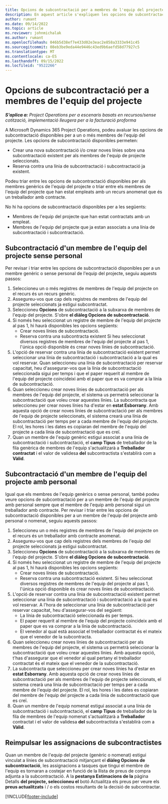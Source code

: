 ```yaml
---
title: Opcions de subcontractació per a membres de l'equip del projecte
description: En aquest article s'expliquen les opcions de subcontractació per als membres de l'equip del projecte a Microsoft Dynamics 365 Project Operations.
author: rumant
ms.date: 09/14/2022
ms.topic: article
ms.reviewer: johnmichalak
ms.author: rumant
ms.openlocfilehash: 046b5d38ef7e433d02e3eac2e858a3333e941c45
ms.sourcegitcommit: 08eb3be9eda44e9446c43ed9b6aefd58d77927c5
ms.translationtype: MT
ms.contentlocale: ca-ES
ms.lasthandoff: 09/15/2022
ms.locfileid: "9522266"
---
```

# <a name="subcontracting-options-for-project-team-members"></a>Opcions de subcontractació per a membres de l'equip del projecte

_**S'aplica a:** Project Operations per a escenaris basats en recursos/sense cotització, implementació lleugera per a la facturació proforma_

A Microsoft Dynamics 365 Project Operations, podeu avaluar les opcions de subcontractació disponibles per a un o més membres de l'equip del projecte. Les opcions de subcontractació disponibles permeten:

- Crear una nova subcontractació i/o crear noves línies sobre una subcontractació existent per als membres de l'equip de projecte seleccionats. 
- Reserva contra una línia de subcontractació i subcontractació ja existent. 

Podeu triar entre les opcions de subcontractació disponibles per als membres genèrics de l'equip del projecte o triar entre els membres de l'equip del projecte que han estat empleats amb un recurs anomenat que és un treballador amb contracte. 

No hi ha opcions de subcontractació disponibles per a les següents:

- Membres de l'equip del projecte que han estat contractats amb un empleat. 
- Membres de l'equip del projecte que ja estan associats a una línia de subcontractació i subcontractació. 

## <a name="subcontracting-an-unstaffed-project-team-member"></a>Subcontractació d'un membre de l'equip del projecte sense personal

Per revisar i triar entre les opcions de subcontractació disponibles per a un membre genèric o sense personal de l'equip del projecte, seguiu aquests passos:

1. Seleccioneu un o més registres de membres de l'equip del projecte on el recurs és un recurs genèric.
2. Assegureu-vos que cap dels registres de membres de l'equip del projecte seleccionats ja estigui subcontractat. 
3. Seleccioneu **Opcions** de subcontractació a la subxarxa de membres de l'equip del projecte. S'obre **el diàleg Opcions de subcontractació**. 
4. Si només heu seleccionat un registre de membre de l'equip del projecte al pas 1, hi haurà disponibles les opcions següents:
    - Crear noves línies de subcontractació. 
    - Reserva contra una subcontracta existent Si heu seleccionat diversos registres de membres de l'equip del projecte al pas 1, l'única opció disponible és crear noves línies de subcontractació.
5. L'opció de reservar contra una línia de subcontractació existent permet seleccionar una línia de subcontractació i subcontractació a la qual es vol reservar. Quan seleccioneu una línia de subcontractació per reservar capacitat, heu d'assegurar-vos que la línia de subcontractació seleccionada sigui per temps i que el paper requerit al membre de l'equip del projecte coincideixi amb el paper que es va comprar a la línia de subcontractació.
6. Quan seleccioneu crear noves línies de subcontractació per als membres de l'equip del projecte, el sistema us permetrà seleccionar la subcontractació que voleu crear aquestes línies. La subcontracta que seleccioneu per crear noves línies ha d'estar en **estat Esborrany**. Amb aquesta opció de crear noves línies de subcontractació per als membres de l'equip de projecte seleccionats, el sistema crearà una línia de subcontractació per temps per a cada membre de l'equip del projecte. El rol, les hores i les dates es copiaran del membre de l'equip del projecte a cada línia de subcontractació que es creï. 
7. Quan un membre de l'equip genèric estigui associat a una línia de subcontractació i subcontractació, el **camp Tipus** de treballador de la fila genèrica de membres de l'equip s'actualitzarà a **Treballador contractat** i el valor de validesa **del** subcontractista s'establirà com a **Vàlid**.

## <a name="subcontracting-a-staffed-project-team-member"></a>Subcontractació d'un membre de l'equip del projecte amb personal

Igual que els membres de l'equip genèrics o sense personal, també podeu veure opcions de subcontractació per a un membre de l'equip del projecte amb personal sempre que el membre de l'equip amb personal sigui un treballador amb contracte. Per revisar i triar entre les opcions de subcontractació disponibles per a un membre de l'equip del projecte amb personal o nomenat, seguiu aquests passos:

1. Seleccioneu un o més registres de membres de l'equip del projecte on el recurs és un treballador amb contracte anomenat.
2. Assegureu-vos que cap dels registres dels membres de l'equip del projecte seleccionats ja estigui subcontractat. 
3. Seleccioneu **Opcions** de subcontractació a la subxarxa de membres de l'equip del projecte. S'obre **el diàleg Opcions de subcontractació**. 
4. Si només heu seleccionat un registre de membre de l'equip del projecte al pas 1, hi haurà disponibles les opcions següents:
      - Crear noves línies de subcontractació.
      - Reserva contra una subcontractació existent.
  Si heu seleccionat diversos registres de membres de l'equip del projecte al pas 1, l'única opció disponible és crear noves línies de subcontractació.
5. L'opció de reservar contra una línia de subcontractació existent permet seleccionar una línia de subcontractació i subcontractació a la qual es vol reservar. A l'hora de seleccionar una línia de subcontractació per reservar capacitat, heu d'assegurar-vos del següent:
      - La línia de subcontractació seleccionada és per temps. 
      - El paper requerit al membre de l'equip del projecte coincideix amb el paper que es va comprar a la línia de subcontractació. 
      - El venedor al qual està associat el treballador contractat és el mateix que el venedor de la subcontracta.
6. Quan seleccioneu crear noves línies de subcontractació per als membres de l'equip del projecte, el sistema us permetrà seleccionar la subcontractació que voleu crear aquestes línies. Amb aquesta opció, t'has d'assegurar que el venedor al qual pertany el treballador contractat és el mateix que el venedor de la subcontractació. 
7. La subcontracta que seleccioneu per crear noves línies ha d'estar en **estat Esborrany**. Amb aquesta opció de crear noves línies de subcontractació per als membres de l'equip de projecte seleccionats, el sistema crearà una línia de subcontractació per temps per a cada membre de l'equip del projecte. El rol, les hores i les dates es copiaran del membre de l'equip del projecte a cada línia de subcontractació que es creï.  
8. Quan un membre de l'equip nomenat estigui associat a una línia de subcontractació i subcontractació, el **camp Tipus** de treballador de la fila de membres de l'equip nomenat s'actualitzarà a **Treballador** contractat i el valor de validesa **del** subcontractista s'establirà com a **Vàlid**.

## <a name="re-costing-subcontractor-assignments"></a>Reimpulsar les assignacions de subcontractistes

Quan un membre de l'equip del projecte (genèric o nomenat) estigui vinculat a línies de subcontractació mitjançant el **diàleg Opcions de subcontractació**, les assignacions a tasques que tingui el membre de l'equip es tornaran a costejar en funció de la llista de preus de compra adjunta a la subcontractació. A la **pestanya Estimacions de la** pàgina Detalls **del projecte, seleccioneu el** botó Actualitza els preus per veure els **preus actualitzats** i / o els costos resultants de la decisió de subcontractar.

[!INCLUDE[footer-include](../../includes/footer-banner.md)]

